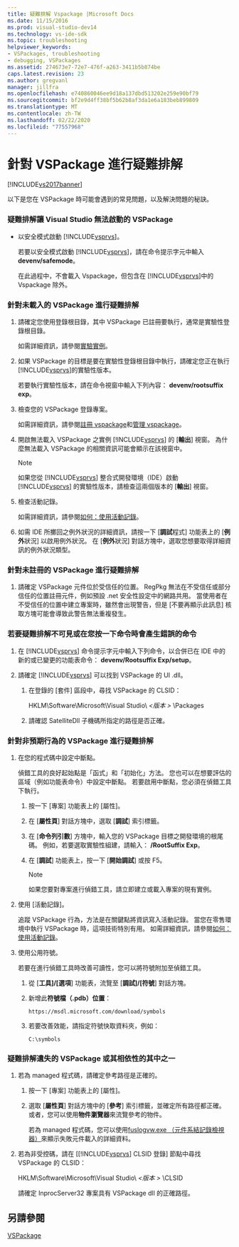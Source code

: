 ```yaml
---
title: 疑難排解 Vspackage |Microsoft Docs
ms.date: 11/15/2016
ms.prod: visual-studio-dev14
ms.technology: vs-ide-sdk
ms.topic: troubleshooting
helpviewer_keywords:
- VSPackages, troubleshooting
- debugging, VSPackages
ms.assetid: 274673e7-72e7-476f-a263-3411b5b874be
caps.latest.revision: 23
ms.author: gregvanl
manager: jillfra
ms.openlocfilehash: e740860046ee9d18a137dbd513202e259e90bf79
ms.sourcegitcommit: bf2e9d4ff38bf5b62b8af3da1e6a183beb899809
ms.translationtype: MT
ms.contentlocale: zh-TW
ms.lasthandoff: 02/22/2020
ms.locfileid: "77557968"
---
```

# <a name="troubleshooting-vspackages"></a>針對 VSPackage 進行疑難排解
[!INCLUDE[vs2017banner](../includes/vs2017banner.md)]

以下是您在 VSPackage 時可能會遇到的常見問題，以及解決問題的秘訣。  
  
### <a name="to-troubleshoot-a-vspackage-that-keeps-visual-studio-from-starting"></a>疑難排解讓 Visual Studio 無法啟動的 VSPackage  
  
- 以安全模式啟動 [!INCLUDE[vsprvs](../includes/vsprvs-md.md)]。  
  
     若要以安全模式啟動 [!INCLUDE[vsprvs](../includes/vsprvs-md.md)]，請在命令提示字元中輸入**devenv/safemode**。  
  
     在此過程中，不會載入 Vspackage，但包含在 [!INCLUDE[vsprvs](../includes/vsprvs-md.md)]中的 Vspackage 除外。  
  
### <a name="to-troubleshoot-a-vspackage-that-does-not-load"></a>針對未載入的 VSPackage 進行疑難排解  
  
1. 請確定您使用登錄根目錄，其中 VSPackage 已註冊要執行，通常是實驗性登錄根目錄。  
  
     如需詳細資訊，請參閱[實驗實例](../extensibility/the-experimental-instance.md)。  
  
2. 如果 VSPackage 的目標是要在實驗性登錄根目錄中執行，請確定您正在執行 [!INCLUDE[vsprvs](../includes/vsprvs-md.md)]的實驗性版本。  
  
     若要執行實驗性版本，請在命令視窗中輸入下列內容： **devenv/rootsuffix exp**。  
  
3. 檢查您的 VSPackage 登錄專案。  
  
     如需詳細資訊，請參閱[註冊 vspackage](internals/registering-vspackages.md)和[管理 vspackage](../extensibility/managing-vspackages.md)。  
  
4. 開啟無法載入 VSPackage 之實例 [!INCLUDE[vsprvs](../includes/vsprvs-md.md)] 的 [**輸出**] 視窗。 為什麼無法載入 VSPackage 的相關資訊可能會顯示在該視窗中。  
  
    > [!NOTE]
    > 如果您從 [!INCLUDE[vsprvs](../includes/vsprvs-md.md)] 整合式開發環境（IDE）啟動 [!INCLUDE[vsprvs](../includes/vsprvs-md.md)] 的實驗性版本，請檢查這兩個版本的 [**輸出**] 視窗。  
  
5. 檢查活動記錄。  
  
     如需詳細資訊，請參閱[如何：使用活動記錄](../extensibility/how-to-use-the-activity-log.md)。  
  
6. 如需 IDE 所擲回之例外狀況的詳細資訊，請按一下 [**調試**程式] 功能表上的 [**例外**狀況] 以啟用例外狀況。 在 [**例外**狀況] 對話方塊中，選取您想要取得詳細資訊的例外狀況類型。  
  
### <a name="to-troubleshoot-a-vspackage-that-does-not-register"></a>針對未註冊的 VSPackage 進行疑難排解  
  
1. 請確定 VSPackage 元件位於受信任的位置。 RegPkg 無法在不受信任或部分信任的位置註冊元件，例如預設 .net 安全性設定中的網路共用。 當使用者在不受信任的位置中建立專案時，雖然會出現警告，但是 [不要再顯示此訊息] 核取方塊可能會導致此警告無法重複發生。  
  
### <a name="to-troubleshoot-a-command-that-is-not-visible-or-that-generates-an-error-when-you-click-a-command"></a>若要疑難排解不可見或在您按一下命令時會產生錯誤的命令  
  
1. 在 [!INCLUDE[vsprvs](../includes/vsprvs-md.md)] 命令提示字元中輸入下列命令，以合併已在 IDE 中的新的或已變更的功能表命令： **devenv/Rootsuffix Exp/setup**。  
  
2. 請確定 [!INCLUDE[vsprvs](../includes/vsprvs-md.md)] 可以找到 VSPackage 的 UI .dll。  
  
    1. 在登錄的 [套件] 區段中，尋找 VSPackage 的 CLSID：  
  
         HKLM\Software\Microsoft\Visual Studio\\ *\<版本 >* \Packages  
  
    2. 請確認 SatelliteDll 子機碼所指定的路徑是否正確。  
  
### <a name="to-troubleshoot-a-vspackage-that-behaves-unexpectedly"></a>針對非預期行為的 VSPackage 進行疑難排解  
  
1. 在您的程式碼中設定中斷點。  
  
     偵錯工具的良好起始點是「函式」和「初始化」方法。 您也可以在想要評估的區域（例如功能表命令）中設定中斷點。 若要啟用中斷點，您必須在偵錯工具下執行。  
  
    1. 按一下 [專案] 功能表上的 [屬性]。  
  
    2. 在 [**屬性頁**] 對話方塊中，選取 [**調試**] 索引標籤。  
  
    3. 在 [**命令列引數**] 方塊中，輸入您的 VSPackage 目標之開發環境的根尾碼。 例如，若要選取實驗性組建，請輸入： **/RootSuffix Exp**。  
  
    4. 在 [**調試**] 功能表上，按一下 [**開始調試**] 或按 F5。  
  
        > [!NOTE]
        > 如果您要對專案進行偵錯工具，請立即建立或載入專案的現有實例。  
  
2. 使用 [活動記錄]。  
  
     追蹤 VSPackage 行為，方法是在關鍵點將資訊寫入活動記錄。 當您在零售環境中執行 VSPackage 時，這項技術特別有用。 如需詳細資訊，請參閱[如何：使用活動記錄](../extensibility/how-to-use-the-activity-log.md)。  
  
3. 使用公用符號。  
  
     若要在進行偵錯工具時改善可讀性，您可以將符號附加至偵錯工具。  
  
    1. 從 [**工具]/[選項**] 功能表，流覽至 [**調試]/[符號**] 對話方塊。  
  
    2. 新增此**符號檔（.pdb）位置**：  
  
       `https://msdl.microsoft.com/download/symbols`  
  
    3. 若要改善效能，請指定符號快取資料夾，例如：  

       `C:\symbols`  
  
### <a name="to-troubleshoot-a-missing-vspackage-or-one-of-its-dependencies"></a>疑難排解遺失的 VSPackage 或其相依性的其中之一  
  
1. 若為 managed 程式碼，請確定參考路徑是正確的。  
  
   1. 按一下 [專案] 功能表上的 [屬性]。  
  
   2. 選取 [**屬性頁**] 對話方塊中的 [**參考**] 索引標籤，並確定所有路徑都正確。 或者，您可以使用**物件瀏覽器**來流覽參考的物件。  
  
        若為 managed 程式碼，您可以使用[fuslogvw.exe （元件系結記錄檢視器）](/dotnet/framework/tools/fuslogvw-exe-assembly-binding-log-viewer)來顯示失敗元件載入的詳細資料。  
  
2. 若為非受控碼，請在 [[!INCLUDE[vsprvs](../includes/vsprvs-md.md)] CLSID 登錄] 節點中尋找 VSPackage 的 CLSID：  
  
    HKLM\Software\Microsoft\Visual Studio\\ *\<版本 >* \CLSID  
  
   請確定 InprocServer32 專案具有 VSPackage dll 的正確路徑。  
  
## <a name="see-also"></a>另請參閱  
 [VSPackage](../extensibility/internals/vspackages.md)
